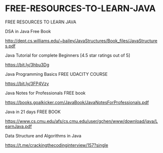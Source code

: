 # FREE-RESOURCES-TO-LEARN-JAVA
FREE RESOURCES TO LEARN JAVA

DSA in Java Free Book

http://dept.cs.williams.edu/~bailey/JavaStructures/Book_files/JavaStructures.pdf

Java Tutorial for complete Beginners
[4.5 star ratings out of 5]

https://bit.ly/3hbu3Dg

Java Programming Basics FREE UDACITY COURSE

https://bit.ly/3FP4Vzy

Java Notes for Professionals FREE book

https://books.goalkicker.com/JavaBook/JavaNotesForProfessionals.pdf

Java in 21 days FREE BOOK

https://www.cs.cmu.edu/afs/cs.cmu.edu/user/gchen/www/download/java/LearnJava.pdf

Data Structure and Algorithms in Java

https://t.me/crackingthecodinginterview/157?single
